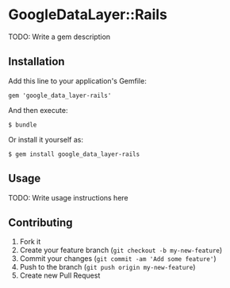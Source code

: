 # GoogleDataLayer::Rails

TODO: Write a gem description

## Installation

Add this line to your application's Gemfile:

    gem 'google_data_layer-rails'

And then execute:

    $ bundle

Or install it yourself as:

    $ gem install google_data_layer-rails

## Usage

TODO: Write usage instructions here

## Contributing

1. Fork it
2. Create your feature branch (`git checkout -b my-new-feature`)
3. Commit your changes (`git commit -am 'Add some feature'`)
4. Push to the branch (`git push origin my-new-feature`)
5. Create new Pull Request
